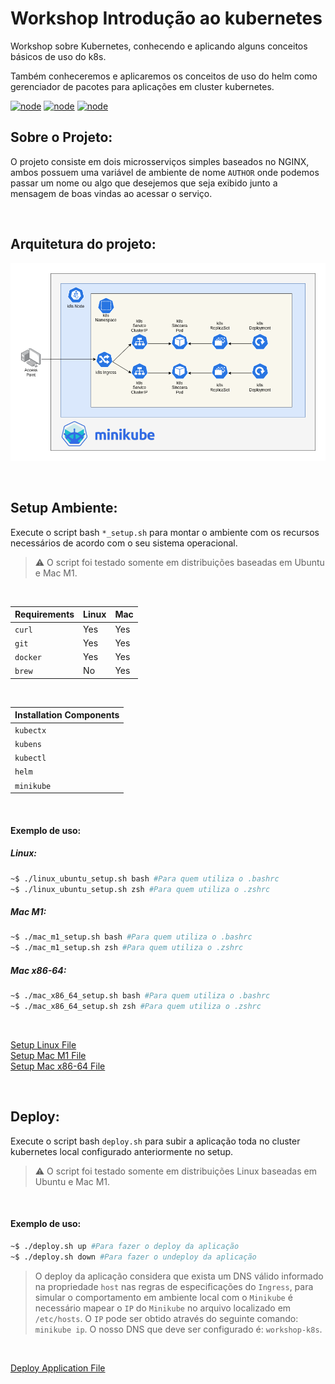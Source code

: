 # Workshop Introdução ao kubernetes
Workshop sobre Kubernetes, conhecendo e aplicando alguns conceitos básicos de uso do k8s.

Também conheceremos e aplicaremos os conceitos de uso do helm como gerenciador de pacotes para aplicações em cluster kubernetes.

[![node](https://img.shields.io/badge/Kubernetes-v1.24-blue.svg)](https://kubernetes.io)
[![node](https://img.shields.io/badge/Minikube-v1.25.2-blue.svg)](https://minikube.sigs.k8s.io)
[![node](https://img.shields.io/badge/Helm-v3.8.2-blue.svg)](https://helm.sh/)

## Sobre o Projeto:
O projeto consiste em dois microsserviços simples baseados no NGINX, ambos possuem uma variável de ambiente de nome `AUTHOR` onde podemos passar um nome ou algo que desejemos que seja exibido junto a mensagem de boas vindas ao acessar o serviço.

</br>

## Arquitetura do projeto:

[![node](https://github.com/jonathanmdr/workshop-k8s/blob/master/docs/architecture.png)](https://github.com/jonathanmdr/workshop-k8s/blob/master)

</br>

## Setup Ambiente:

Execute o script bash `*_setup.sh` para montar o ambiente com os recursos necessários de acordo com o seu sistema operacional.

 > :warning:  O script foi testado somente em distribuições baseadas em Ubuntu e Mac M1.

</br>

Requirements | Linux | Mac
--|--|--|
`curl` | Yes | Yes
`git` | Yes | Yes
`docker` | Yes | Yes
`brew` | No | Yes

</br>

Installation Components |
--|
`kubectx` |
`kubens` |
`kubectl` |
`helm` |
`minikube` |

</br>

#### Exemplo de uso:

##### Linux:
```bash
~$ ./linux_ubuntu_setup.sh bash #Para quem utiliza o .bashrc
~$ ./linux_ubuntu_setup.sh zsh #Para quem utiliza o .zshrc
```

##### Mac M1:
```bash
~$ ./mac_m1_setup.sh bash #Para quem utiliza o .bashrc
~$ ./mac_m1_setup.sh zsh #Para quem utiliza o .zshrc
```

##### Mac x86-64:
```bash
~$ ./mac_x86_64_setup.sh bash #Para quem utiliza o .bashrc
~$ ./mac_x86_64_setup.sh zsh #Para quem utiliza o .zshrc
```

</br>

[Setup Linux File](https://github.com/jonathanmdr/workshop-k8s/blob/master/utils/linux_ubuntu_setup.sh)
</br>
[Setup Mac M1 File](https://github.com/jonathanmdr/workshop-k8s/blob/master/utils/mac_m1_setup.sh)
</br>
[Setup Mac x86-64 File](https://github.com/jonathanmdr/workshop-k8s/blob/master/utils/mac_x86_64_setup.sh)

</br>

## Deploy:

Execute o script bash `deploy.sh` para subir a aplicação toda no cluster kubernetes local configurado anteriormente no setup.

 > :warning:  O script foi testado somente em distribuições Linux baseadas em Ubuntu e Mac M1.

</br>

#### Exemplo de uso:

```bash
~$ ./deploy.sh up #Para fazer o deploy da aplicação
~$ ./deploy.sh down #Para fazer o undeploy da aplicação
```

 > O deploy da aplicação considera que exista um DNS válido informado na propriedade `host` nas regras de especificações do `Ingress`, para simular o comportamento em ambiente local com o `Minikube` é necessário mapear o `IP` do `Minikube` no arquivo localizado em `/etc/hosts`.
 > O `IP` pode ser obtido através do seguinte comando: `minikube ip`.
 > O nosso DNS que deve ser configurado é: `workshop-k8s`.

</br>

[Deploy Application File](https://github.com/jonathanmdr/workshop-k8s/blob/master/utils/deploy.sh)
